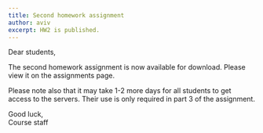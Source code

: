 ```yaml
---
title: Second homework assignment
author: aviv
excerpt: HW2 is published.
---
```


Dear students,

The second homework assignment is now available for download.
Please view it on the assignments page.

Please note also that it may take 1-2 more days for all students to get
access to the servers. Their use is only required in part 3 of the assignment.

Good luck,  
Course staff


